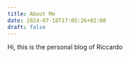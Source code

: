 ```yaml
---
title: About Me
date: 2024-07-18T17:05:26+02:00
draft: false
---
```


Hi, this is the personal blog of Riccardo 

<!--more-->
